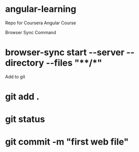# angular-learning
Repo for Coursera Angular Course

Browser Sync Command
# browser-sync start --server --directory --files "**/*"

Add to git

# git add .

# git status

# git commit -m "first web file"

#
